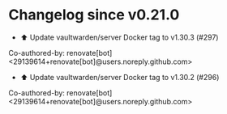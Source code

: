 # Changelog since v0.21.0
- ⬆️ Update vaultwarden/server Docker tag to v1.30.3 (#297)

Co-authored-by: renovate[bot] <29139614+renovate[bot]@users.noreply.github.com> 
- ⬆️ Update vaultwarden/server Docker tag to v1.30.2 (#296)

Co-authored-by: renovate[bot] <29139614+renovate[bot]@users.noreply.github.com> 
